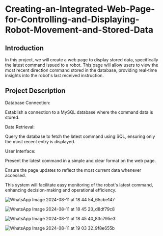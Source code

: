 # Creating-an-Integrated-Web-Page-for-Controlling-and-Displaying-Robot-Movement-and-Stored-Data

## Introduction

In this project, we will create a web page to display stored data, specifically the latest command issued to a robot. This page will allow users to view the most recent direction command stored in the database, providing real-time insights into the robot's last received instruction.

## Project Description

Database Connection:

Establish a connection to a MySQL database where the command data is stored.

Data Retrieval:

Query the database to fetch the latest command using SQL, ensuring only the most recent entry is displayed.

User Interface:

Present the latest command in a simple and clear format on the web page.

Ensure the page updates to reflect the most current data whenever accessed.

This system will facilitate easy monitoring of the robot's latest command, enhancing decision-making and operational efficiency.


![WhatsApp Image 2024-08-11 at 18 44 54_65cbe147](https://github.com/user-attachments/assets/3e359c2f-04a8-47d1-8531-5a818fbde058)


![WhatsApp Image 2024-08-11 at 18 45 23_d8df79c8](https://github.com/user-attachments/assets/d959b02a-84d7-479b-8651-e9981a465612)


![WhatsApp Image 2024-08-11 at 18 45 40_83c795e3](https://github.com/user-attachments/assets/68d663d9-b8ac-4e8c-87f5-4f7b4ac21be5)

![WhatsApp Image 2024-08-11 at 19 03 32_9f8e655b](https://github.com/user-attachments/assets/96719f5c-9b6e-46f2-9ce7-965e3ad00c3a)



